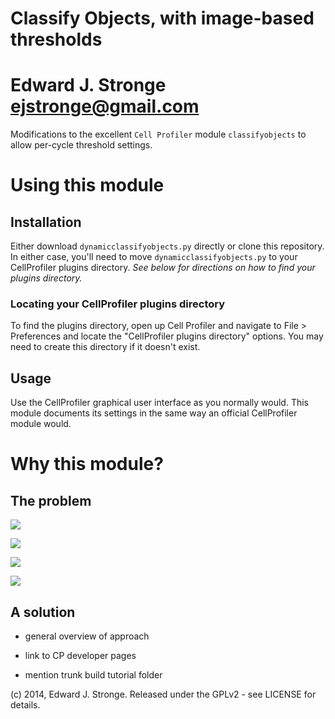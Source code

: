 

# Classify Objects, with image-based thresholds

# Edward J. Stronge <ejstronge@gmail.com>

Modifications to the excellent `Cell Profiler` module `classifyobjects` to allow
per-cycle threshold settings.

# Using this module

## Installation

Either download `dynamicclassifyobjects.py` directly or clone this repository.
In either case, you'll need to move `dynamicclassifyobjects.py` to your
CellProfiler plugins directory. 
*See below for directions on how to find your plugins directory.*

### Locating your CellProfiler plugins directory

To find the plugins directory, open up Cell Profiler and navigate to
File > Preferences and locate the "CellProfiler plugins directory" options.
You may need to create this directory if it doesn't exist.

## Usage

Use the CellProfiler graphical user interface as you normally would. This
module documents its settings in the same way an official CellProfiler module
would.

# Why this module?


## The problem

<img src="https://github.com/ejstronge/dyamic_classify_objects/raw/master/tests/classification_output/large_img_static.png" ></img>

<img src="https://github.com/ejstronge/dyamic_classify_objects/raw/master/tests/classification_output/small_img_static.png" ></img>

<img src="https://github.com/ejstronge/dyamic_classify_objects/raw/master/tests/classification_output/large_img_dynamic.png" ></img>

<img src="https://github.com/ejstronge/dyamic_classify_objects/raw/master/tests/classification_output/small_img_dynamic.png" ></img>

## A solution

* general overview of approach

* link to CP developer pages
* mention trunk build tutorial folder

(c) 2014, Edward J. Stronge. Released under the GPLv2 - see LICENSE for 
details.
